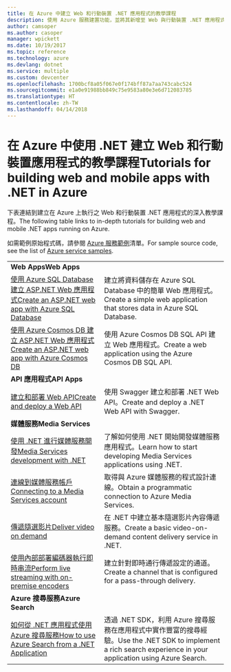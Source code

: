 ```yaml
---
title: 在 Azure 中建立 Web 和行動裝置 .NET 應用程式的教學課程
description: 使用 Azure 服務建置功能，並將其新增至 Web 與行動裝置 .NET 應用程式的教學課程。
author: camsoper
ms.author: casoper
manager: wpickett
ms.date: 10/19/2017
ms.topic: reference
ms.technology: azure
ms.devlang: dotnet
ms.service: multiple
ms.custom: devcenter
ms.openlocfilehash: 1700bcf8a05f067e0f174bff87a7aa743cabc524
ms.sourcegitcommit: e1a0e91988bb849c75e9583a80e3e6d712083785
ms.translationtype: HT
ms.contentlocale: zh-TW
ms.lasthandoff: 04/14/2018
---
```

# <a name="tutorials-for-building-web-and-mobile-apps-with-net-in-azure"></a><span data-ttu-id="f6d7d-103">在 Azure 中使用 .NET 建立 Web 和行動裝置應用程式的教學課程</span><span class="sxs-lookup"><span data-stu-id="f6d7d-103">Tutorials for building web and mobile apps with .NET in Azure</span></span>

<span data-ttu-id="f6d7d-104">下表連結到建立在 Azure 上執行之 Web 和行動裝置 .NET 應用程式的深入教學課程。</span><span class="sxs-lookup"><span data-stu-id="f6d7d-104">The following table links to in-depth tutorials for building web and mobile .NET apps running on Azure.</span></span>

<span data-ttu-id="f6d7d-105">如需範例原始程式碼，請參閱 [Azure 服務範例](https://azure.microsoft.com/resources/samples/?platform=dotnet)清單。</span><span class="sxs-lookup"><span data-stu-id="f6d7d-105">For sample source code, see the list of [Azure service samples](https://azure.microsoft.com/resources/samples/?platform=dotnet).</span></span>

| | |
|---|---|
| <span data-ttu-id="f6d7d-106">**Web Apps**</span><span class="sxs-lookup"><span data-stu-id="f6d7d-106">**Web Apps**</span></span>||
| <span data-ttu-id="f6d7d-107">[使用 Azure SQL Database 建立 ASP.NET Web 應用程式][1]</span><span class="sxs-lookup"><span data-stu-id="f6d7d-107">[Create an ASP.NET web app with Azure SQL Database][1]</span></span> | <span data-ttu-id="f6d7d-108">建立將資料儲存在 Azure SQL Database 中的簡單 Web 應用程式。</span><span class="sxs-lookup"><span data-stu-id="f6d7d-108">Create a simple web application that stores data in Azure SQL Database.</span></span> | 
| <span data-ttu-id="f6d7d-109">[使用 Azure Cosmos DB 建立 ASP.NET Web 應用程式][2]</span><span class="sxs-lookup"><span data-stu-id="f6d7d-109">[Create an ASP.NET web app with Azure Cosmos DB][2]</span></span> | <span data-ttu-id="f6d7d-110">使用 Azure Cosmos DB SQL API 建立 Web 應用程式。</span><span class="sxs-lookup"><span data-stu-id="f6d7d-110">Create a web application using the Azure Cosmos DB SQL API.</span></span> | 
| <span data-ttu-id="f6d7d-111">**API 應用程式**</span><span class="sxs-lookup"><span data-stu-id="f6d7d-111">**API Apps**</span></span>||
| <span data-ttu-id="f6d7d-112">[建立和部署 Web API][3]</span><span class="sxs-lookup"><span data-stu-id="f6d7d-112">[Create and deploy a Web API][3]</span></span> | <span data-ttu-id="f6d7d-113">使用 Swagger 建立和部署 .NET Web API。</span><span class="sxs-lookup"><span data-stu-id="f6d7d-113">Create and deploy a .NET Web API with Swagger.</span></span> | 
| <span data-ttu-id="f6d7d-114">**媒體服務**</span><span class="sxs-lookup"><span data-stu-id="f6d7d-114">**Media Services**</span></span> | |
| <span data-ttu-id="f6d7d-115">[使用 .NET 進行媒體服務開發][6]</span><span class="sxs-lookup"><span data-stu-id="f6d7d-115">[Media Services development with .NET][6]</span></span> | <span data-ttu-id="f6d7d-116">了解如何使用 .NET 開始開發媒體服務應用程式。</span><span class="sxs-lookup"><span data-stu-id="f6d7d-116">Learn how to start developing Media Services applications using .NET.</span></span> |
| <span data-ttu-id="f6d7d-117">[連線到媒體服務帳戶][7]</span><span class="sxs-lookup"><span data-stu-id="f6d7d-117">[Connecting to a Media Services account][7]</span></span> | <span data-ttu-id="f6d7d-118">取得與 Azure 媒體服務的程式設計連線。</span><span class="sxs-lookup"><span data-stu-id="f6d7d-118">Obtain a programmatic connection to  Azure Media Services.</span></span> |
| <span data-ttu-id="f6d7d-119">[傳遞隨選影片][4]</span><span class="sxs-lookup"><span data-stu-id="f6d7d-119">[Deliver video on demand][4]</span></span> | <span data-ttu-id="f6d7d-120">在 .NET 中建立基本隨選影片內容傳遞服務。</span><span class="sxs-lookup"><span data-stu-id="f6d7d-120">Create a basic video-on-demand content delivery service in .NET.</span></span> | 
| <span data-ttu-id="f6d7d-121">[使用內部部署編碼器執行即時串流][8]</span><span class="sxs-lookup"><span data-stu-id="f6d7d-121">[Perform live streaming with on-premise encoders ][8]</span></span> | <span data-ttu-id="f6d7d-122">建立針對即時通行傳遞設定的通道。</span><span class="sxs-lookup"><span data-stu-id="f6d7d-122">Create a channel that is configured for a pass-through delivery.</span></span> |
| <span data-ttu-id="f6d7d-123">**Azure 搜尋服務**</span><span class="sxs-lookup"><span data-stu-id="f6d7d-123">**Azure Search**</span></span>||
| <span data-ttu-id="f6d7d-124">[如何從 .NET 應用程式使用 Azure 搜尋服務][5]</span><span class="sxs-lookup"><span data-stu-id="f6d7d-124">[How to use Azure Search from a .NET Application][5]</span></span> | <span data-ttu-id="f6d7d-125">透過 .NET SDK，利用 Azure 搜尋服務在應用程式中實作豐富的搜尋經驗。</span><span class="sxs-lookup"><span data-stu-id="f6d7d-125">Use the .NET SDK to implement a rich search experience in your application using Azure Search.</span></span> | 



[1]: /azure/app-service-web/app-service-web-tutorial-dotnet-sqldatabase
[2]: /azure/cosmos-db/sql-api-dotnet-application
[3]: /azure/app-service-api/app-service-api-dotnet-get-started
[4]: /azure/media-services/media-services-dotnet-get-started
[5]: /azure/search/search-howto-dotnet-sdk
[6]: /azure/media-services/media-services-dotnet-how-to-use
[7]: /azure/media-services/media-services-dotnet-connect-programmatically
[8]: /azure/media-services/media-services-dotnet-live-encode-with-onpremises-encoders
